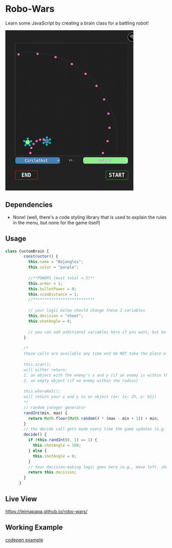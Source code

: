 # Robo-Wars
Learn some JavaScript by creating a brain class for a battling robot!

<img src="RoboWarsBattle.png" title="RoboWarsBattle.png" width="400">

## Dependencies

* None! (well, there's a code styling library that is used to explain the rules in the menu, but none for the game itself)


## Usage

```javascript
class CustomBrain {
        constructor() {
          this.name = "Bojangles";
          this.color = "purple";

          //**POWERS (must total < 5)**
          this.armor = 1;
          this.bulletPower = 0;
          this.scanDistance = 1;
          //***************************

          // your logic below should change these 2 variables
          this.decision = "shoot";
          this.shotAngle = 0;

          // you can add additional variables here if you want, but be sure not to overwrite any existing variables
        }

        /* 
        these calls are available any time and do NOT take the place of a decision
        
        this.scan();
        will either return:
        1. an object with the enemy's x and y (if an enemy is within the scan radius)
        2. an empty object (if no enemy within the radius)
        
        this.whereAmI();
        will return your x and y in an object (ex: {x: 25, y: 61})
        */
        // random integer generator
        randInt(min, max) {
          return Math.floor(Math.random() * (max - min + 1)) + min;
        }
        // the decide call gets made every time the game updates (e.g. every 100ms)
        decide() {
          if (this.randInt(0, 1) == 1) {
            this.shotAngle = 180;
          } else {
            this.shotAngle = 0;
          }
          // Your decision-making logic goes here (e.g., move left, shoot, etc.)
          return this.decision;
        }
      }
```

## Live View
https://leimapapa.github.io/robo-wars/

## Working Example
[codepen example](https://codepen.io/leimapapa/pen/QWJJgxW)
